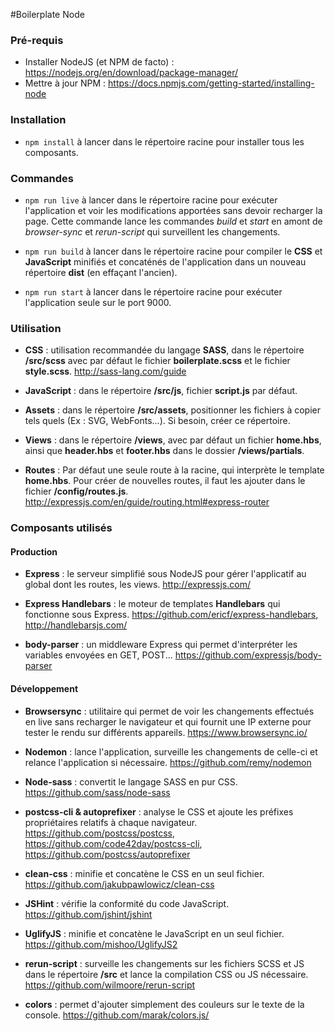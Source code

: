#Boilerplate Node

### Pré-requis

* Installer NodeJS (et NPM de facto) : https://nodejs.org/en/download/package-manager/
* Mettre à jour NPM : https://docs.npmjs.com/getting-started/installing-node

### Installation

* ``npm install`` à lancer dans le répertoire racine pour installer tous les composants.

### Commandes

* ``npm run live`` à lancer dans le répertoire racine pour exécuter l'application et voir les modifications apportées sans devoir recharger la page. Cette commande lance les commandes *build* et *start* en amont de *browser-sync* et *rerun-script* qui surveillent les changements.

* ``npm run build`` à lancer dans le répertoire racine pour compiler le **CSS** et **JavaScript** minifiés et concaténés de l'application dans un nouveau répertoire **dist** (en effaçant l'ancien).

* ``npm run start`` à lancer dans le répertoire racine pour exécuter l'application seule sur le port 9000.

### Utilisation

* **CSS** : utilisation recommandée du langage **SASS**, dans le répertoire **/src/scss** avec par défaut le fichier **boilerplate.scss** et le fichier **style.scss**. http://sass-lang.com/guide

* **JavaScript** : dans le répertoire **/src/js**, fichier **script.js** par défaut.

* **Assets** : dans le répertoire **/src/assets**, positionner les fichiers à copier tels quels (Ex : SVG, WebFonts...). Si besoin, créer ce répertoire.

* **Views** : dans le répertoire **/views**, avec par défaut un fichier **home.hbs**, ainsi que **header.hbs** et **footer.hbs** dans le dossier **/views/partials**.

* **Routes** :
Par défaut une seule route à la racine, qui interprète le template **home.hbs**. Pour créer de nouvelles routes, il faut les ajouter dans le fichier **/config/routes.js**.
http://expressjs.com/en/guide/routing.html#express-router

### Composants utilisés

#### Production

* **Express** : le serveur simplifié sous NodeJS pour gérer l'applicatif au global dont les routes, les views.
http://expressjs.com/

* **Express Handlebars** : le moteur de templates **Handlebars** qui  fonctionne sous Express. https://github.com/ericf/express-handlebars, http://handlebarsjs.com/

* **body-parser** : un middleware Express qui permet d'interpréter les variables envoyées en GET, POST...
https://github.com/expressjs/body-parser

#### Développement

* **Browsersync** : utilitaire qui permet de voir les changements effectués en live sans recharger le navigateur et qui fournit une IP externe pour tester le rendu sur différents appareils.
https://www.browsersync.io/

* **Nodemon** : lance l'application, surveille les changements de celle-ci et relance l'application si nécessaire.
https://github.com/remy/nodemon

* **Node-sass** : convertit le langage SASS en pur CSS.
https://github.com/sass/node-sass

* **postcss-cli & autoprefixer** : analyse le CSS et ajoute les préfixes propriétaires relatifs à chaque navigateur.
https://github.com/postcss/postcss, https://github.com/code42day/postcss-cli, https://github.com/postcss/autoprefixer

* **clean-css** : minifie et concatène le CSS en un seul fichier.
https://github.com/jakubpawlowicz/clean-css

* **JSHint** : vérifie la conformité du code JavaScript.
https://github.com/jshint/jshint

* **UglifyJS** : minifie et concatène le JavaScript en un seul fichier.
https://github.com/mishoo/UglifyJS2

* **rerun-script** : surveille les changements sur les fichiers SCSS et JS dans le répertoire **/src** et lance la compilation CSS ou JS nécessaire.
https://github.com/wilmoore/rerun-script

* **colors** : permet d'ajouter simplement des couleurs sur le texte de la console.
https://github.com/marak/colors.js/